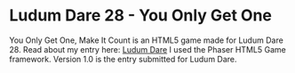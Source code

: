 Ludum Dare 28 - You Only Get One
================================

You Only Get One, Make It Count is an HTML5 game made for Ludum Dare 28.
Read about my entry here: [Ludum Dare](http://www.ludumdare.com/compo/ludum-dare-28/?action=preview&uid=15070)
I used the Phaser HTML5 Game framework.
Version 1.0 is the entry submitted for Ludum Dare.
